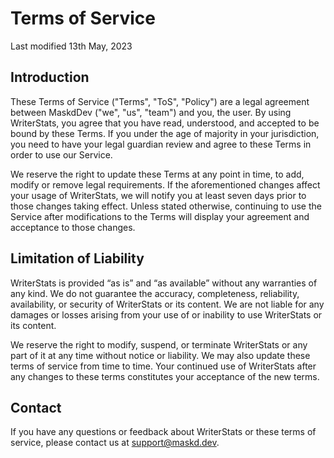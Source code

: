 # Terms of Service

Last modified 13th May, 2023

## Introduction

These Terms of Service ("Terms", "ToS", "Policy") are a legal agreement between MaskdDev ("we", "us", "team") and you, the user. By using WriterStats, you agree that you have read, understood, and accepted to be bound by these Terms. If you under the age of majority in your jurisdiction, you need to have your legal guardian review and agree to these Terms in order to use our Service.

We reserve the right to update these Terms at any point in time, to add, modify or remove legal requirements. If the aforementioned changes affect your usage of WriterStats, we will notify you at least seven days prior to those changes taking effect. Unless stated otherwise, continuing to use the Service after modifications to the Terms will display your agreement and acceptance to those changes.

## Limitation of Liability

WriterStats is provided “as is” and “as available” without any warranties of any kind. We do not guarantee the accuracy, completeness, reliability, availability, or security of WriterStats or its content. We are not liable for any damages or losses arising from your use of or inability to use WriterStats or its content.

We reserve the right to modify, suspend, or terminate WriterStats or any part of it at any time without notice or liability. We may also update these terms of service from time to time. Your continued use of WriterStats after any changes to these terms constitutes your acceptance of the new terms.

## Contact

If you have any questions or feedback about WriterStats or these terms of service, please contact us at support@maskd.dev.
